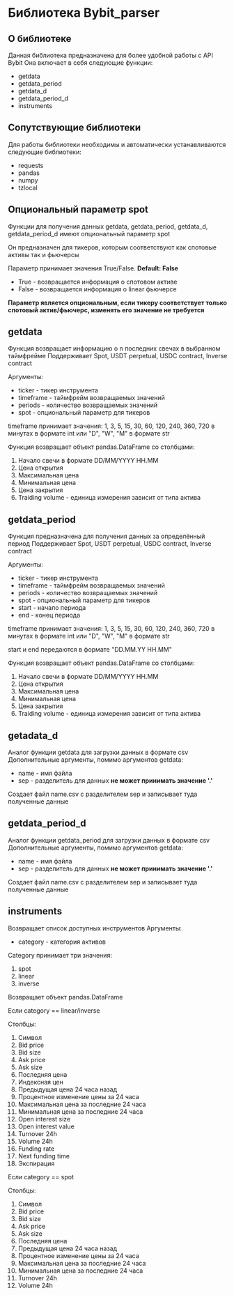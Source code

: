 ﻿#  Библиотека Bybit_parser

## О библиотеке
Данная библиотека предназначена для более удобной работы с API Bybit
Она включает в себя следующие функции:

- getdata
- getdata_period
- getdata_d
- getdata_period_d
- instruments

## Сопутствующие библиотеки 

Для работы библиотеки необходимы и автоматически устанавливаются следующие библиотеки:

- requests  
- pandas
- numpy 
- tzlocal
## Опциональный параметр spot 
Функции для получения данных getdata, getdata_period, getdata_d, getdata_period_d имеют опциональный параметр spot 

Он предназначен для тикеров, которым соответствуют как спотовые активы так и фьючерсы

Параметр принимает значения True/False. **Default: False**

- True - возвращается информация о спотовом активе
- False - возвращается информация о linear фьючерсе 

**Параметр является опциональным, если тикеру соответствует только спотовый актив/фьючерс, изменять его значение не требуется**

## getdata

Функция возвращает информацию о n последних свечах в выбранном таймфрейме 
Поддерживает Spot, USDT perpetual, USDC contract, Inverse contract

Аргументы:

- ticker - тикер инструмента
- timeframe - таймфрейм возвращаемых значений
- periods - количество возвращаемых значений 
- spot - опциональный параметр для тикеров 

timeframe принимает значения: 1, 3, 5, 15, 30, 60, 120, 240, 360, 720 в минутах в формате int или "D", "W", "M"  в формате str

Функция возвращает объект pandas.DataFrame со столбцами:
1) Начало свечи в формате DD/MM/YYYY HH.MM 
2) Цена открытия 
3) Максимальная цена
4) Минимальная цена
5) Цена закрытия
6) Traiding volume - единица измерения зависит от типа актива

## getdata_period
Функция предназначена для получения данных за определённый период 
Поддерживает Spot, USDT perpetual, USDC contract, Inverse contract

Аргументы:
- ticker - тикер инструмента
- timeframe - таймфрейм возвращаемых значений
- periods - количество возвращаемых значений 
- spot - опциональный параметр для тикеров 
- start - начало периода
- end - конец периода 

timeframe принимает значения: 1, 3, 5, 15, 30, 60, 120, 240, 360, 720 в минутах в формате int или "D", "W", "M"  в формате str

 start и end  передаются в формате "DD.MM.YY HH.MM"
 
 Функция возвращает объект pandas.DataFrame со столбцами:
1) Начало свечи в формате DD/MM/YYYY HH.MM 
2) Цена открытия 
3) Максимальная цена
4) Минимальная цена
5) Цена закрытия
6) Traiding volume - единица измерения зависит от типа актива

## getadata_d

Аналог функции getdata для загрузки данных в формате csv
Дополнительные аргументы, помимо аргументов getdata:

- name - имя файла
- sep - разделитель для данных **не может принимать значение '.'**

Создает файл name.csv с разделителем sep и записывает туда полученные данные 
 

## getdata_period_d

Аналог функции getdata_period для загрузки данных в формате csv
Дополнительные аргументы, помимо аргументов getdata:

- name - имя файла
- sep - разделитель для данных **не может принимать значение '.'**

Создает файл name.csv с разделителем sep и записывает туда полученные данные 

## instruments

Возвращает список доступных инструментов 
Аргументы:

- category   - категория активов 

Category принимает три значения:
1) spot
2) linear
3) inverse

Возвращает объект pandas.DataFrame

Если category == linear/inverse 

Столбцы:
1) Символ
2) Bid price
3) Bid size 
4) Ask price
5) Ask size
6) Последняя цена
7) Индексная цен
8) Предыдущая цена 24 часа назад 
9) Процентное изменение цены за 24 часа
10) Максимальная цена за последние 24 часа
11) Минимальная цена за последние 24 часа
12) Open interest size
13) Open interest value 
14) Turnover 24h
15) Volume 24h 
16) Funding rate
17) Next funding time
18) Экспирация 

Если category == spot 

Столбцы:
1) Символ
2) Bid price
3) Bid size 
4) Ask price
5) Ask size
6) Последняя цена
7) Предыдущая цена 24 часа назад 
8) Процентное изменение цены за 24 часа
9) Максимальная цена за последние 24 часа
10) Минимальная цена за последние 24 часа
11) Turnover 24h
12) Volume 24h 











